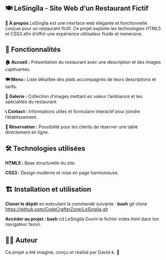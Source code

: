## 🍽️ LeSingîla - Site Web d’un Restaurant Fictif

**📝 À propos**
LeSingîla est une interface web élégante et fonctionnelle conçue pour un restaurant fictif. Ce projet exploite les technologies HTML5 et CSS3 afin d’offrir une expérience utilisateur fluide et immersive.

## 🚀 Fonctionnalités

**🏠 Accueil :** Présentation du restaurant avec une description et des images captivantes.

**🍽️ Menu :** Liste détaillée des plats accompagnés de leurs descriptions et tarifs.

**📸 Galerie :** Collection d’images mettant en valeur l’ambiance et les spécialités du restaurant.

**📞 Contact :** Informations utiles et formulaire interactif pour joindre l’établissement.

**📅 Réservation :** Possibilité pour les clients de réserver une table directement en ligne.

## 🛠️ Technologies utilisées

**HTML5 :** Base structurelle du site.

**CSS3 :** Design moderne et mise en page harmonieuse.

## 🏗️ Installation et utilisation

**Cloner le dépôt** en exécutant la commande suivante :
**bash**
git clone https://github.com/CodeCrafterZone/LeSingila.git

**Accéder au projet :**
**bash**
cd LeSingila
Ouvrir le fichier index.html dans ton navigateur favori.

## 👨‍🎨 Auteur

Ce projet a été imaginé, conçu et réalisé par David-k. 🚀
